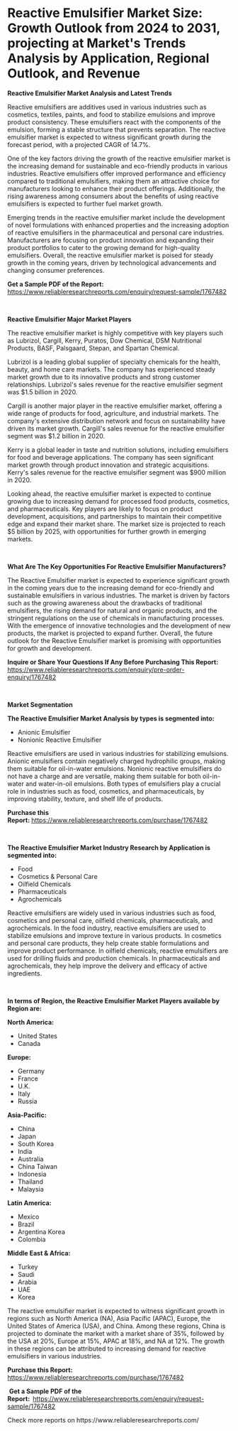 <p><h1>Reactive Emulsifier Market Size: Growth Outlook from 2024 to 2031, projecting at Market's Trends Analysis by Application, Regional Outlook, and Revenue</h1></p><p><strong>Reactive Emulsifier Market Analysis and Latest Trends</strong></p>
<p><p>Reactive emulsifiers are additives used in various industries such as cosmetics, textiles, paints, and food to stabilize emulsions and improve product consistency. These emulsifiers react with the components of the emulsion, forming a stable structure that prevents separation. The reactive emulsifier market is expected to witness significant growth during the forecast period, with a projected CAGR of 14.7%.</p><p>One of the key factors driving the growth of the reactive emulsifier market is the increasing demand for sustainable and eco-friendly products in various industries. Reactive emulsifiers offer improved performance and efficiency compared to traditional emulsifiers, making them an attractive choice for manufacturers looking to enhance their product offerings. Additionally, the rising awareness among consumers about the benefits of using reactive emulsifiers is expected to further fuel market growth.</p><p>Emerging trends in the reactive emulsifier market include the development of novel formulations with enhanced properties and the increasing adoption of reactive emulsifiers in the pharmaceutical and personal care industries. Manufacturers are focusing on product innovation and expanding their product portfolios to cater to the growing demand for high-quality emulsifiers. Overall, the reactive emulsifier market is poised for steady growth in the coming years, driven by technological advancements and changing consumer preferences.</p></p>
<p><strong>Get a Sample PDF of the Report:&nbsp;</strong> <a href="https://www.reliableresearchreports.com/enquiry/request-sample/1767482">https://www.reliableresearchreports.com/enquiry/request-sample/1767482</a></p>
<p>&nbsp;</p>
<p><strong>Reactive Emulsifier Major Market Players</strong></p>
<p><p>The reactive emulsifier market is highly competitive with key players such as Lubrizol, Cargill, Kerry, Puratos, Dow Chemical, DSM Nutritional Products, BASF, Palsgaard, Stepan, and Spartan Chemical. </p><p>Lubrizol is a leading global supplier of specialty chemicals for the health, beauty, and home care markets. The company has experienced steady market growth due to its innovative products and strong customer relationships. Lubrizol's sales revenue for the reactive emulsifier segment was $1.5 billion in 2020.</p><p>Cargill is another major player in the reactive emulsifier market, offering a wide range of products for food, agriculture, and industrial markets. The company's extensive distribution network and focus on sustainability have driven its market growth. Cargill's sales revenue for the reactive emulsifier segment was $1.2 billion in 2020.</p><p>Kerry is a global leader in taste and nutrition solutions, including emulsifiers for food and beverage applications. The company has seen significant market growth through product innovation and strategic acquisitions. Kerry's sales revenue for the reactive emulsifier segment was $900 million in 2020.</p><p>Looking ahead, the reactive emulsifier market is expected to continue growing due to increasing demand for processed food products, cosmetics, and pharmaceuticals. Key players are likely to focus on product development, acquisitions, and partnerships to maintain their competitive edge and expand their market share. The market size is projected to reach $5 billion by 2025, with opportunities for further growth in emerging markets.</p></p>
<p>&nbsp;</p>
<p><strong>What Are The Key Opportunities For Reactive Emulsifier Manufacturers?</strong></p>
<p><p>The Reactive Emulsifier market is expected to experience significant growth in the coming years due to the increasing demand for eco-friendly and sustainable emulsifiers in various industries. The market is driven by factors such as the growing awareness about the drawbacks of traditional emulsifiers, the rising demand for natural and organic products, and the stringent regulations on the use of chemicals in manufacturing processes. With the emergence of innovative technologies and the development of new products, the market is projected to expand further. Overall, the future outlook for the Reactive Emulsifier market is promising with opportunities for growth and development.</p></p>
<p><strong>Inquire or Share Your Questions If Any Before Purchasing This Report:</strong> <a href="https://www.reliableresearchreports.com/enquiry/pre-order-enquiry/1767482">https://www.reliableresearchreports.com/enquiry/pre-order-enquiry/1767482</a></p>
<p>&nbsp;</p>
<p><strong>Market Segmentation</strong></p>
<p><strong>The Reactive Emulsifier Market Analysis by types is segmented into:</strong></p>
<p><ul><li>Anionic Emulsifier</li><li>Nonionic Reactive Emulsifier</li></ul></p>
<p><p>Reactive emulsifiers are used in various industries for stabilizing emulsions. Anionic emulsifiers contain negatively charged hydrophilic groups, making them suitable for oil-in-water emulsions. Nonionic reactive emulsifiers do not have a charge and are versatile, making them suitable for both oil-in-water and water-in-oil emulsions. Both types of emulsifiers play a crucial role in industries such as food, cosmetics, and pharmaceuticals, by improving stability, texture, and shelf life of products.</p></p>
<p><strong>Purchase this Report:&nbsp;</strong><a href="https://www.reliableresearchreports.com/purchase/1767482">https://www.reliableresearchreports.com/purchase/1767482</a></p>
<p>&nbsp;</p>
<p><strong>The Reactive Emulsifier Market Industry Research by Application is segmented into:</strong></p>
<p><ul><li>Food</li><li>Cosmetics & Personal Care</li><li>Oilfield Chemicals</li><li>Pharmaceuticals</li><li>Agrochemicals</li></ul></p>
<p><p>Reactive emulsifiers are widely used in various industries such as food, cosmetics and personal care, oilfield chemicals, pharmaceuticals, and agrochemicals. In the food industry, reactive emulsifiers are used to stabilize emulsions and improve texture in various products. In cosmetics and personal care products, they help create stable formulations and improve product performance. In oilfield chemicals, reactive emulsifiers are used for drilling fluids and production chemicals. In pharmaceuticals and agrochemicals, they help improve the delivery and efficacy of active ingredients.</p></p>
<p>&nbsp;</p>
<p><strong>In terms of Region, the Reactive Emulsifier Market Players available by Region are:</strong></p>
<p>
    <p> <strong> North America: </strong>
        <ul>
            <li>United States</li>
            <li>Canada</li>
        </ul>
        </p> 
    <p> <strong> Europe: </strong>
        <ul>
            <li>Germany</li>
            <li>France</li>
            <li>U.K.</li>
            <li>Italy</li>
            <li>Russia</li>
        </ul>
        </p> 
    <p> <strong> Asia-Pacific: </strong>
        <ul>
            <li>China</li>
            <li>Japan</li>
            <li>South Korea</li>
            <li>India</li>
            <li>Australia</li>
            <li>China Taiwan</li>
            <li>Indonesia</li>
            <li>Thailand</li>
            <li>Malaysia</li>
        </ul>
        </p> 
    <p> <strong> Latin America: </strong>
        <ul>
            <li>Mexico</li>
            <li>Brazil</li>
            <li>Argentina Korea</li>
            <li>Colombia</li>
        </ul>
        </p> 
    <p> <strong> Middle East & Africa: </strong>
        <ul>
            <li>Turkey</li>
            <li>Saudi</li>
            <li>Arabia</li>
            <li>UAE</li>
            <li>Korea</li>
        </ul>
    </p>
    </p>
<p><p>The reactive emulsifier market is expected to witness significant growth in regions such as North America (NA), Asia Pacific (APAC), Europe, the United States of America (USA), and China. Among these regions, China is projected to dominate the market with a market share of 35%, followed by the USA at 20%, Europe at 15%, APAC at 18%, and NA at 12%. The growth in these regions can be attributed to increasing demand for reactive emulsifiers in various industries.</p></p>
<p><strong>Purchase this Report: </strong><a href="https://www.reliableresearchreports.com/purchase/1767482">https://www.reliableresearchreports.com/purchase/1767482</a></p>
<p>&nbsp;<strong>Get a Sample PDF of the Report:&nbsp;&nbsp;</strong><a href="https://www.reliableresearchreports.com/enquiry/request-sample/1767482">https://www.reliableresearchreports.com/enquiry/request-sample/1767482</a></p>
<p><strong></strong></p>
<p>Check more reports on https://www.reliableresearchreports.com/</p>